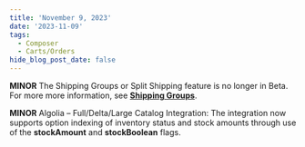 ```yaml
---
title: 'November 9, 2023'
date: '2023-11-09'
tags:
  - Composer
  - Carts/Orders
hide_blog_post_date: false
---
```


**MINOR** The Shipping Groups or Split Shipping feature is no longer in Beta. For more more information, see **[Shipping Groups](https://elasticpath.dev/docs/commerce-cloud/shipping-groups/overview)**.

**MINOR** Algolia – Full/Delta/Large Catalog Integration: The integration now supports option indexing of inventory status and stock amounts through use of the **stockAmount** and **stockBoolean** flags.
